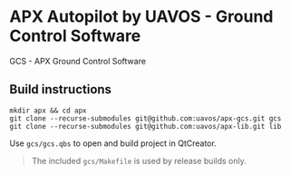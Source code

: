 # APX Autopilot by UAVOS - Ground Control Software

GCS - APX Ground Control Software

## Build instructions

```
mkdir apx && cd apx
git clone --recurse-submodules git@github.com:uavos/apx-gcs.git gcs
git clone --recurse-submodules git@github.com:uavos/apx-lib.git lib
```

Use `gcs/gcs.qbs` to open and build project in QtCreator.

>The included `gcs/Makefile` is used by release builds only.
